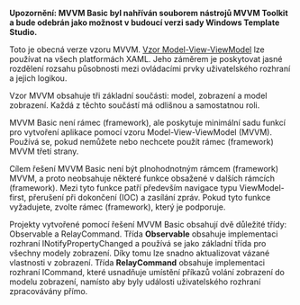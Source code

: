 ﻿**Upozornění: MVVM Basic byl nahříván souborem nástrojů MVVM Toolkit a bude odebrán jako možnost v budoucí verzi sady Windows Template Studio.**

Toto je obecná verze vzoru MVVM.  [Vzor Model-View-ViewModel](https://en.wikipedia.org/wiki/Model%E2%80%93view%E2%80%93viewmodel) lze používat na všech platformách XAML. Jeho záměrem je poskytovat jasné rozdělení rozsahu působnosti mezi ovládacími prvky uživatelského rozhraní a jejich logikou.

Vzor MVVM obsahuje tři základní součásti: model, zobrazení a model zobrazení. Každá z těchto součástí má odlišnou a samostatnou roli.

MVVM Basic není rámec (framework), ale poskytuje minimální sadu funkcí pro vytvoření aplikace pomocí vzoru Model-View-ViewModel (MVVM).
Používá se, pokud nemůžete nebo nechcete použít rámec (framework) MVVM třetí strany.

Cílem řešení MVVM Basic není být plnohodnotným rámcem (framework) MVVM, a proto neobsahuje některé funkce obsažené v dalších rámcích (framework). Mezi tyto funkce patří především navigace typu ViewModel-first, přerušení při dokončení (IOC) a zasílání zpráv. Pokud tyto funkce vyžadujete, zvolte rámec (framework), který je podporuje.

Projekty vytvořené pomocí řešení MVVM Basic obsahují dvě důležité třídy: Observable a RelayCommand.
Třída **Observable** obsahuje implementaci rozhraní INotifyPropertyChanged a používá se jako základní třída pro všechny modely zobrazení. Díky tomu lze snadno aktualizovat vázané vlastnosti v zobrazení.
Třída **RelayCommand** obsahuje implementaci rozhraní ICommand, které usnadňuje umístění příkazů volání zobrazení do modelu zobrazení, namísto aby byly události uživatelského rozhraní zpracovávány přímo.
